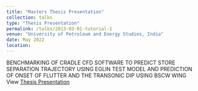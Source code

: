 ```yaml
---
title: "Masters Thesis Presentation"
collection: talks
type: "Thesis Presentation"
permalink: /talks/2013-03-01-tutorial-1
venue: "University of Petroleum and Energy Studies, India"
date: May 2022
location: 
---
```

BENCHMARKING OF CRADLE CFD SOFTWARE TO PREDICT STORE SEPARATION TRAJECTORY USING EGLIN TEST MODEL AND PREDICTION OF ONSET OF FLUTTER AND THE TRANSONIC DIP USING BSCW WING
View [Thesis Presentation](files/thesis/Nuza_Nigar_500079890_2022_Presentation.pdf)

